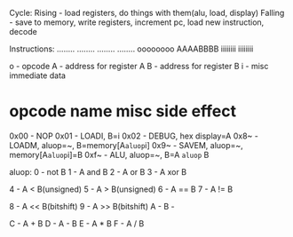 Cycle:
Rising - load registers, do things with them(alu, load, display)
Falling - save to memory, write registers, increment pc, load new instruction, decode

Instructions:
........ ........ ........ ........ 
oooooooo AAAABBBB iiiiiiii iiiiiiii

o - opcode
A - address for register A
B - address for register B
i - misc immediate data

opcode name   misc     side effect  
==========================================
0x00 - NOP
0x01 - LOADI,          B=i
0x02 - DEBUG,          hex display=A
0x8~ - LOADM, aluop=~, B=memory[A`aluop`i]
0x9~ - SAVEM, aluop=~, memory[A`aluop`i]=B
0xf~ - ALU,   aluop=~, B=A `aluop` B

aluop:
0 - not B
1 - A and B
2 - A or B
3 - A xor B

4 - A < B(unsigned)
5 - A > B(unsigned)
6 - A == B
7 - A != B

8 - A << B(bitshift)
9 - A >> B(bitshift)
A -
B -

C - A + B
D - A - B
E - A * B
F - A / B